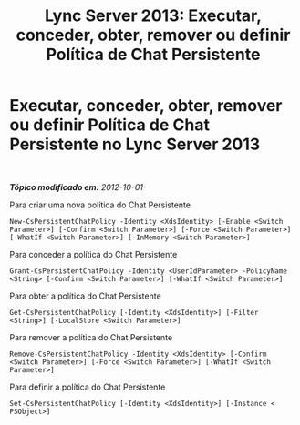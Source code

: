 ﻿---
title: 'Lync Server 2013: Executar, conceder, obter, remover ou definir Política de Chat Persistente'
TOCTitle: Executar, conceder, obter, remover ou definir Política de Chat Persistente
ms:assetid: 39ccdbe8-fb3d-47bc-96e2-9486b6d317e0
ms:mtpsurl: https://technet.microsoft.com/pt-br/library/JJ204810(v=OCS.15)
ms:contentKeyID: 49306418
ms.date: 05/19/2016
mtps_version: v=OCS.15
ms.translationtype: HT
---

# Executar, conceder, obter, remover ou definir Política de Chat Persistente no Lync Server 2013

 

_**Tópico modificado em:** 2012-10-01_

Para criar uma nova política do Chat Persistente

    New-CsPersistentChatPolicy -Identity <XdsIdentity> [-Enable <Switch Parameter>] [-Confirm <Switch Parameter>] [-Force <Switch Parameter>] [-WhatIf <Switch Parameter>] [-InMemory <Switch Parameter>]

Para conceder a política do Chat Persistente

    Grant-CsPersistentChatPolicy -Identity <UserIdParameter> -PolicyName <String> [-Confirm <Switch Parameter>] [-WhatIf <Switch Parameter>]

Para obter a política do Chat Persistente

    Get-CsPersistentChatPolicy [-Identity <XdsIdentity>] [-Filter <String>] [-LocalStore <Switch Parameter>]

Para remover a política do Chat Persistente

    Remove-CsPersistentChatPolicy -Identity <XdsIdentity> [-Confirm <Switch Parameter>] [-Force <Switch Parameter>] [-WhatIf <Switch Parameter>]

Para definir a política do Chat Persistente

    Set-CsPersistentChatPolicy [-Identity <XdsIdentity>] [-Instance < PSObject>]


